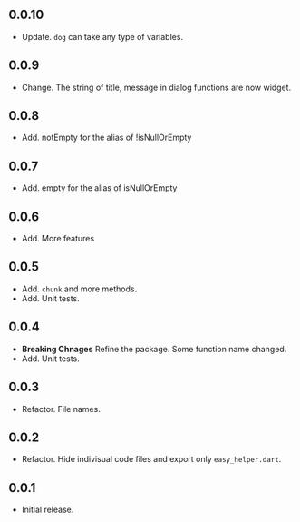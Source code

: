 ## 0.0.10
* Update. `dog` can take any type of variables.

## 0.0.9
* Change. The string of title, message in dialog functions are now widget.

## 0.0.8
* Add. notEmpty for the alias of !isNullOrEmpty

## 0.0.7
* Add. empty for the alias of isNullOrEmpty

## 0.0.6
* Add. More features

## 0.0.5
* Add. `chunk` and more methods.
* Add. Unit tests.

## 0.0.4
* **Breaking Chnages** Refine the package. Some function name changed.
* Add. Unit tests.

## 0.0.3
* Refactor. File names.


## 0.0.2
* Refactor. Hide indivisual code files and export only `easy_helper.dart`.

## 0.0.1
* Initial release.
